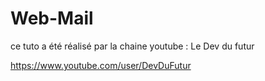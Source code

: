 # Web-Mail
ce tuto a été réalisé par la chaine youtube : Le Dev du futur 

https://www.youtube.com/user/DevDuFutur
